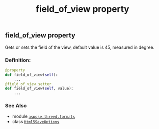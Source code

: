 ﻿---
title: field_of_view property
second_title: Aspose.3D for Python via .NET API References
description: 
type: docs
weight: 70
url: /python-net/aspose.threed.formats/html5saveoptions/field_of_view/
is_root: false
---

## field_of_view property


Gets or sets the field of the view, default value is 45, measured in degree.
### Definition:
```python
@property
def field_of_view(self):
    ...
@field_of_view.setter
def field_of_view(self, value):
    ...
```

### See Also
* module [`aspose.threed.formats`](../../)
* class [`Html5SaveOptions`](/3d/python-net/aspose.threed.formats/html5saveoptions)
